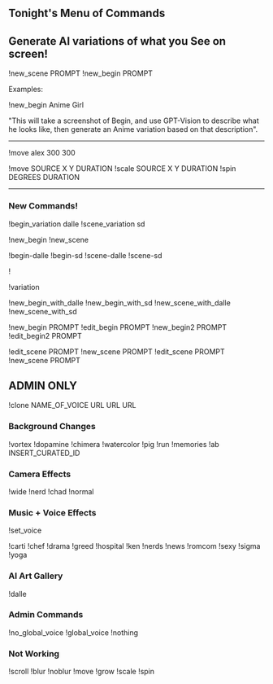 ## Tonight's Menu of Commands

## Generate AI variations of what you See on screen!

!new_scene PROMPT
!new_begin PROMPT

Examples:

!new_begin Anime Girl

"This will take a screenshot of Begin, and use GPT-Vision to describe what he
looks like, then generate an Anime variation based on that description".

---

!move alex 300 300

!move SOURCE X Y DURATION
!scale SOURCE X Y DURATION
!spin DEGREES DURATION

----




















### New Commands!

!begin_variation dalle
!scene_variation sd

!new_begin
!new_scene

!begin-dalle
!begin-sd
!scene-dalle
!scene-sd

!

!variation

!new_begin_with_dalle
!new_begin_with_sd
!new_scene_with_dalle
!new_scene_with_sd

!new_begin PROMPT
!edit_begin PROMPT
!new_begin2 PROMPT
!edit_begin2 PROMPT

!edit_scene PROMPT
!new_scene PROMPT
!edit_scene PROMPT
!new_scene PROMPT

## ADMIN ONLY

!clone NAME_OF_VOICE URL URL URL

### Background Changes

!vortex
!dopamine
!chimera
!watercolor
!pig
!run
!memories
!ab INSERT_CURATED_ID

### Camera Effects

!wide
!nerd
!chad
!normal

### Music + Voice Effects

!set_voice

!carti
!chef
!drama
!greed
!hospital
!ken
!nerds
!news
!romcom
!sexy
!sigma
!yoga

### AI Art Gallery

!dalle

### Admin Commands

!no_global_voice
!global_voice
!nothing

### Not Working

!scroll
!blur
!noblur
!move
!grow
!scale
!spin



